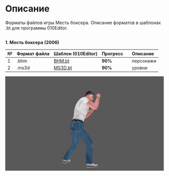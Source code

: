# Описание

Форматы файлов игры Месть боксера. Описание форматов в шаблонах .bt для программы 010Editor.

## 

**1. Месть боксера (2006)**

| № | Формат файла       | Шаблон (010Editor)     | Прогресс     |  | Описание |
| :--- | :--------- | :----------- | :---------- | :---------- | :---------- |
| 1 | .bhm        | [BHM.bt](https://github.com/AlexKimov/afs-file-formats/blob/main/formats/templates/010editor/BHM.bt)        | **90%**      |          |  персонажи |
| 2 | .ms3d        | [MS3D.bt](https://github.com/AlexKimov/afs-file-formats/blob/main/formats/templates/010editor/MS3D.bt)        | **90%**      |            | уровни |

![Boxer Wins](boxer.gif)